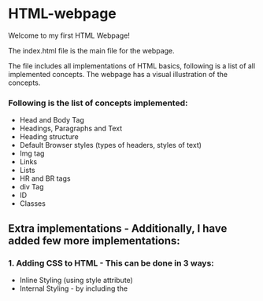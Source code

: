 # HTML-webpage

Welcome to my first HTML Webpage!

The index.html file is the main file for the webpage. 

The file includes all implementations of HTML basics, following is a list of all implemented concepts.
The webpage has a visual illustration of the concepts. 

### Following is the list of concepts implemented:
+ Head and Body Tag
+ Headings, Paragraphs and Text
+ Heading structure
+ Default Browser styles (types of headers, styles of text)
+ Img tag
+ Links
+ Lists
+ HR and BR tags
+ div Tag
+ ID
+ Classes


## Extra implementations - Additionally, I have added few more implementations:
### 1. Adding CSS to HTML - This can be done in 3 ways:
+ Inline Styling (using style attribute)
+ Internal Styling - by including the <style> tag in the head of the HTML file
+ External Styling - by creating a separate stylesheet and linking it to the HTML file using the <link> attribute in the head of the document

All three methods have been implemented in the file.

### 2. Adding Javascript to HTML - This can be done in 3 ways:
+ Using the <script> tag 
+ Inline (using script attribute)
+ Externally create a .js file and and link it to the head or the body 
  
All three methods have been implemented in the file.
  
 
## I have also created a fruit selling website, for an intuitive understanding of the concepts. 
 
 
### Guidelines to use the repo:
- Cloning the Repository: 

        git clone https://github.com/Rusali28/HTML-webpage.git
        
- Entering the directory: 

        cd HTML-webpage
        
- Running the html file:
        
        * Open index.html on your IDE
        * right click to select View-In-File-Explorer
        * open the chrome file from your file explorer to view the webpage
        (I have used VS Code as my IDE)
        
        
       
 ## Demonstration
 
 ![](Demo/Rusali_html.gif)
